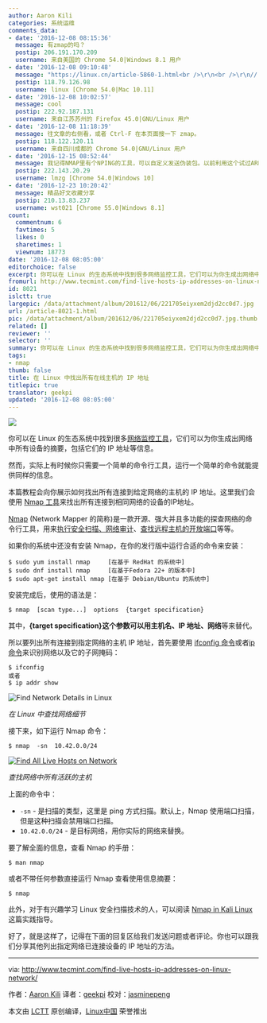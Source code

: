 ```yaml
---
author: Aaron Kili
categories: 系统运维
comments_data:
- date: '2016-12-08 08:15:36'
  message: 有zmap的吗？
  postip: 206.191.170.209
  username: 来自美国的 Chrome 54.0|Windows 8.1 用户
- date: '2016-12-08 09:10:48'
  message: "https://linux.cn/article-5860-1.html<br />\r\n<br />\r\n// 你看你不注册用户，没法进行站内搜索吧~"
  postip: 118.79.126.98
  username: linux [Chrome 54.0|Mac 10.11]
- date: '2016-12-08 10:02:57'
  message: cool
  postip: 222.92.187.131
  username: 来自江苏苏州的 Firefox 45.0|GNU/Linux 用户
- date: '2016-12-08 11:18:39'
  message: 往文章的右侧看，或者 Ctrl-F 在本页面搜一下 zmap。
  postip: 118.122.120.11
  username: 来自四川成都的 Chrome 54.0|GNU/Linux 用户
- date: '2016-12-15 08:52:44'
  message: 我记得NMAP里有个NPING的工具，可以自定义发送伪装包。以前利用这个试过ARP。后来笔记没有了。不知道站里有这个工具的介绍吗？
  postip: 222.143.20.29
  username: lmzg [Chrome 54.0|Windows 10]
- date: '2016-12-23 10:20:42'
  message: 精品好文收藏分享
  postip: 210.13.83.237
  username: wst021 [Chrome 55.0|Windows 8.1]
count:
  commentnum: 6
  favtimes: 5
  likes: 0
  sharetimes: 1
  viewnum: 18773
date: '2016-12-08 08:05:00'
editorchoice: false
excerpt: 你可以在 Linux 的生态系统中找到很多网络监控工具，它们可以为你生成出网络中所有设备的摘要，包括它们的 IP 地址等信息。然而，实际上有时候你只需要一个简单的命令行工具，运行一个简单的命令就能提供同样的信息。
fromurl: http://www.tecmint.com/find-live-hosts-ip-addresses-on-linux-network/
id: 8021
islctt: true
largepic: /data/attachment/album/201612/06/221705eiyxem2djd2cc0d7.jpg
url: /article-8021-1.html
pic: /data/attachment/album/201612/06/221705eiyxem2djd2cc0d7.jpg.thumb.jpg
related: []
reviewer: ''
selector: ''
summary: 你可以在 Linux 的生态系统中找到很多网络监控工具，它们可以为你生成出网络中所有设备的摘要，包括它们的 IP 地址等信息。然而，实际上有时候你只需要一个简单的命令行工具，运行一个简单的命令就能提供同样的信息。
tags:
- nmap
thumb: false
title: 在 Linux 中找出所有在线主机的 IP 地址
titlepic: true
translator: geekpi
updated: '2016-12-08 08:05:00'
---
```


![](/data/attachment/album/201612/06/221705eiyxem2djd2cc0d7.jpg)


你可以在 Linux 的生态系统中找到很多[网络监控工具](https://linux.cn/topic-linux-system-performance-monitoring.html)，它们可以为你生成出网络中所有设备的摘要，包括它们的 IP 地址等信息。


然而，实际上有时候你只需要一个简单的命令行工具，运行一个简单的命令就能提供同样的信息。


本篇教程会向你展示如何找出所有连接到给定网络的主机的 IP 地址。这里我们会使用 [Nmap 工具](http://www.tecmint.com/nmap-network-security-scanner-in-kali-linux/)来找出所有连接到相同网络的设备的IP地址。


[Nmap](/article-7960-1.html) (Network Mapper 的简称)是一款开源、强大并且多功能的探查网络的命令行工具，用来[执行安全扫描、网络审计](http://www.tecmint.com/audit-network-performance-security-and-troubleshooting-in-linux/)、[查找远程主机的开放端口](http://www.tecmint.com/find-open-ports-in-linux/)等等。


如果你的系统中还没有安装 Nmap，在你的发行版中运行合适的命令来安装：



```
$ sudo yum install nmap     [在基于 RedHat 的系统中]
$ sudo dnf install nmap     [在基于Fedora 22+ 的版本中]
$ sudo apt-get install nmap [在基于 Debian/Ubuntu 的系统中]

```

安装完成后，使用的语法是：



```
$ nmap  [scan type...]  options  {target specification}

```

其中，**{target specification}**这个参数可以用**主机名、IP 地址、网络**等来替代。


所以要列出所有连接到指定网络的主机 IP 地址，首先要使用 [ifconfig 命令](http://www.tecmint.com/ifconfig-command-examples/)或者[ip 命令](http://www.tecmint.com/ip-command-examples/)来识别网络以及它的子网掩码：



```
$ ifconfig
或者
$ ip addr show

```

![Find Network Details in Linux](/data/attachment/album/201612/08/090909axrkfdr3ynjnbnzx.png)


*在 Linux 中查找网络细节*


接下来，如下运行 Nmap 命令：



```
$ nmap  -sn  10.42.0.0/24

```

 [![Find All Live Hosts on Network](/data/attachment/album/201612/06/221731agtnqp13ttz1c2zn.png)](http://www.tecmint.com/wp-content/uploads/2016/11/Find-All-Live-Hosts-on-Network.png) 


*查找网络中所有活跃的主机*


上面的命令中：


* `-sn` - 是扫描的类型，这里是 ping 方式扫描。默认上，Nmap 使用端口扫描，但是这种扫描会禁用端口扫描。
* `10.42.0.0/24` - 是目标网络，用你实际的网络来替换。


要了解全面的信息，查看 Nmap 的手册：



```
$ man nmap

```

或者不带任何参数直接运行 Nmap 查看使用信息摘要：



```
$ nmap

```

此外，对于有兴趣学习 Linux 安全扫描技术的人，可以阅读 [Nmap in Kali Linux](http://www.tecmint.com/nmap-network-security-scanner-in-kali-linux/) 这篇实践指导。


好了，就是这样了，记得在下面的回复区给我们发送问题或者评论。你也可以跟我们分享其他列出指定网络已连接设备的 IP 地址的方法。




---


via: <http://www.tecmint.com/find-live-hosts-ip-addresses-on-linux-network/>


作者：[Aaron Kili](http://www.tecmint.com/author/aaronkili/) 译者：[geekpi](https://github.com/geekpi) 校对：[jasminepeng](https://github.com/jasminepeng)


本文由 [LCTT](https://github.com/LCTT/TranslateProject) 原创编译，[Linux中国](https://linux.cn/) 荣誉推出